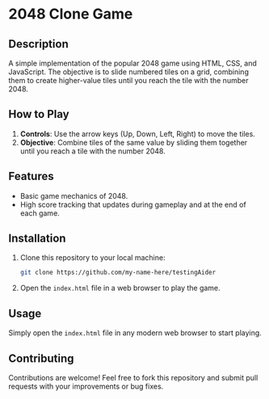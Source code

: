 # 2048 Clone Game

## Description
A simple implementation of the popular 2048 game using HTML, CSS, and JavaScript. The objective is to slide numbered tiles on a grid, combining them to create higher-value tiles until you reach the tile with the number 2048.

## How to Play
1. **Controls**: Use the arrow keys (Up, Down, Left, Right) to move the tiles.
2. **Objective**: Combine tiles of the same value by sliding them together until you reach a tile with the number 2048.

## Features
- Basic game mechanics of 2048.
- High score tracking that updates during gameplay and at the end of each game.

## Installation
1. Clone this repository to your local machine:
   ```bash
   git clone https://github.com/my-name-here/testingAider
   ```
2. Open the `index.html` file in a web browser to play the game.

## Usage
Simply open the `index.html` file in any modern web browser to start playing.

## Contributing
Contributions are welcome! Feel free to fork this repository and submit pull requests with your improvements or bug fixes.

